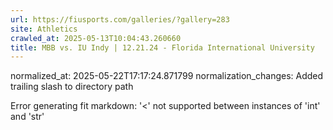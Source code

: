 ```yaml
---
url: https://fiusports.com/galleries/?gallery=283
site: Athletics
crawled_at: 2025-05-13T10:04:43.260660
title: MBB vs. IU Indy | 12.21.24 - Florida International University
---
```

normalized_at: 2025-05-22T17:17:24.871799
normalization_changes: Added trailing slash to directory path

Error generating fit markdown: '<' not supported between instances of 'int' and 'str'